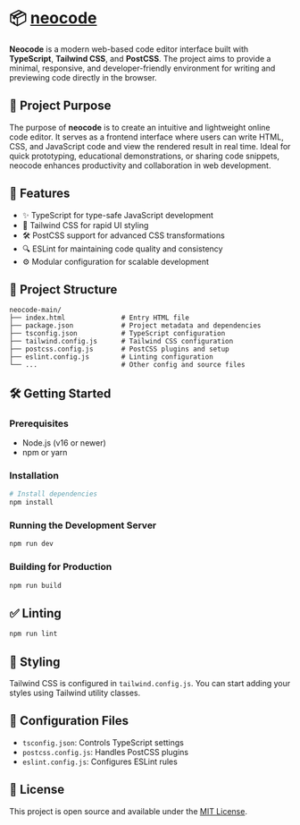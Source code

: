 
# 📦 [neocode](https://neocode-io.vercel.app)

**Neocode** is a modern web-based code editor interface built with **TypeScript**, **Tailwind CSS**, and **PostCSS**. The project aims to provide a minimal, responsive, and developer-friendly environment for writing and previewing code directly in the browser.

## 🎯 Project Purpose

The purpose of **neocode** is to create an intuitive and lightweight online code editor. It serves as a frontend interface where users can write HTML, CSS, and JavaScript code and view the rendered result in real time. Ideal for quick prototyping, educational demonstrations, or sharing code snippets, neocode enhances productivity and collaboration in web development.

## 🚀 Features

- ✨ TypeScript for type-safe JavaScript development
- 🎨 Tailwind CSS for rapid UI styling
- 🛠 PostCSS support for advanced CSS transformations
- 🔍 ESLint for maintaining code quality and consistency
- ⚙️ Modular configuration for scalable development

## 📁 Project Structure

```
neocode-main/
├── index.html              # Entry HTML file
├── package.json            # Project metadata and dependencies
├── tsconfig.json           # TypeScript configuration
├── tailwind.config.js      # Tailwind CSS configuration
├── postcss.config.js       # PostCSS plugins and setup
├── eslint.config.js        # Linting configuration
└── ...                     # Other config and source files
```

## 🛠 Getting Started

### Prerequisites

- Node.js (v16 or newer)
- npm or yarn

### Installation

```bash
# Install dependencies
npm install
```

### Running the Development Server

```bash
npm run dev
```

### Building for Production

```bash
npm run build
```

## ✅ Linting

```bash
npm run lint
```

## 🎨 Styling

Tailwind CSS is configured in `tailwind.config.js`. You can start adding your styles using Tailwind utility classes.

## 🧰 Configuration Files

- `tsconfig.json`: Controls TypeScript settings
- `postcss.config.js`: Handles PostCSS plugins
- `eslint.config.js`: Configures ESLint rules

## 📄 License

This project is open source and available under the [MIT License](LICENSE).
